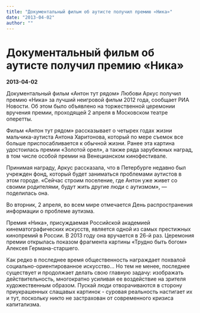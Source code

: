 ```yaml
---
title: "Документальный фильм об аутисте получил премию «Ника»"
date: "2013-04-02"
author: ""
---
```


# Документальный фильм об аутисте получил премию «Ника»

**2013-04-02** 

Документальный фильм «Антон тут рядом» Любови Аркус получил премию «Ника» за лучший неигровой фильм 2012 года, сообщает РИА Новости. Об этом было объявлено на торжественной церемонии вручения премии, проходящей 2 апреля в Московском театре оперетты.

Фильм «Антон тут рядом» рассказывает о четырех годах жизни мальчика-аутиста Антона Харитонова, который по мере съемок все больше приспосабливается к обычной жизни. Ранее эта картина удостоилась премии «Золотой орел», а также ряда зарубежных наград, в том числе особой премии на Венецианском кинофестивале.

Принимая награду, Аркус рассказала, что в Петербурге недавно был учрежден фонд, который будет заниматься проблемами аутистов в этом городе. «Сейчас строим поселение, где Антон уже живет со своими родителями, будут жить другие люди с аутизмом», — поделилась она.

Во вторник, 2 апреля, во всем мире отмечается День распространения информации о проблеме аутизма.

Премия «Ника», присуждаемая Российской академией кинематографических искусств, является одной из самых престижных кинопремий в России. В 2013 году она вручается в 26-й раз. Церемония премии открылась показом фрагмента картины «Трудно быть богом» Алексея Германа-старшего.

Как редко в последнее время общественность награждает похвалой социально-ориентированное искусство... Но тем не менее, последнее существует и продолжает делать свою главную задачу: изображать действительность, многократно усиливая ее воздействие на зрителя художественным образом. Пускай люди отворачиваются в сторону приукрашенных слащавых картинок - суровая реальность настигает их и тут, поскольку никто не застрахован от современного кризиса капитализма.